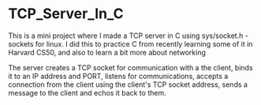 # TCP_Server_In_C
This is a mini project where I made a TCP server in C using sys/socket.h - sockets for linux. I did this to practice C from recently learning some of it in Harvard CS50, and also to learn a bit more about networking

The server creates a TCP socket for communication with a the client, binds it to an IP address and PORT, listens for communications, accepts a connection from the client using the client's TCP socket address, sends a message to the client and echos it back to them.
